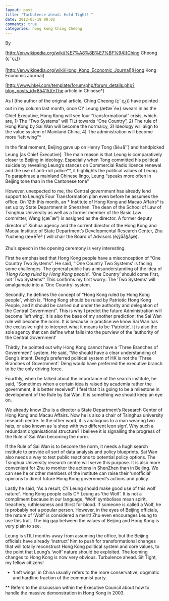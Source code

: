 ```yaml
---
layout: post
title: "Turbulence ahead. Hold Tight! "
date: 2012-05-19 00:02
comments: true
categories: hong kong Ching Cheong
---
```


By  

[http://en.wikipedia.org/wiki/%E7%A8%8B%E7%BF%94](Ching Cheong (ç¨ç¿))

[http://en.wikipedia.org/wiki/Hong_Kong_Economic_Journal](Hong Kong Economic Journal)

[http://www.hkej.com/template/forum/php/forum_details.php?blog_posts_id=85415](*The article in Chinese*)


As I [the author of the original article, Ching Cheong (ç¨ç¿)] have pointed out in my column last month, once CY Leung (æ¢æ¯è±) swears in as the Chief Executive, Hong Kong will see four “transformational” crisis, which are, 1) The “Two Systems” will TILt towards “One Country”, 2) The rule of Hong Kong by Sai Wan will become the normalcy, 3) Ideology will align to the value system of Mainland China, 4) The administration will become more “left wing”*


In the final moment, Beijing gave up on Henry Tong (åè±å¹´) and handpicked Leung [as Chief Executive]. The main reason  is that Leung is comparatively closer to Beijing in ideology. Especially when Tong committed his political suicide by revealing Leung’s stances on Commercial Radio licence renewal and the use of anti-riot police**, it highlights the political values of Leung. To paraphrase a mainland Chinese lingo, Leung “speaks more often in Beijing tone than in the Cantonese tone”


However, unexpected to me, the Central government has already lend support to Leung’s Four Transformation plan even before he assumes the office. On 12th this month, an * Institute of Hong Kong and Macao Affairs* is set up by State Department in Shenzhen. The dean of the School of Law of Tsinghua University as well as a  former member of the Basic Law committer, Wang (çæ¯æ°) is assigned as the director.  A former  deputy director of Xiuhua agency and the current director of the Hong Kong and Macau Institute of State Department’s Developmental Research Center, Zhu Yucheng (æ±è²èª ) will chair the Board of Advisors (é¡§åå§å¡æ).


Zhu’s speech in the opening ceremony  is very interesting.


First he emphasised that Hong Kong people have a misconception of “One Country Two Systems”. He said, “‘One Country Two Systems’ is facing some challenges. The general public has a misunderstanding of the idea of *‘Hong Kong ruled by Hong Kong people’*. ‘One Country’ should come first, not ‘Two Systems’” This confirms my first worry: The ‘Two Systems’ will amalgamate into a ‘One Country’ system.


Secondly, he defines the concept of “Hong Kong ruled by Hong Kong people”, which is, “Hong Kong should be ruled by Patriotic Hong Kong People, and it should be carried out under the authority and delegation of the Central Government”. This is why I predict the future Administration will become ‘left wing’. It is also the base of my another prediction: the Sai Wan rule will become the norm. It is because in practice we know Sai Wan has the exclusive right to interpret what it means to be ‘Patriotic’. It is also the sole agency that can define what falls into the purview of the ‘authority of the Central Government’


Thirdly, he pointed out why Hong Kong cannot have a ‘Three Branches of Government’ system. He said, “We should have a clear understanding of Deng’s intent. Deng’s preferred political system of HK is not the ‘Three Branches of Government’. Deng would have preferred the executive branch to be the only driving force.


Fourthly, when he talked about the importance of the search institute, he said, “Sometimes when a certain idea is raised by academia rather the government, it is better received”. I feel that it is going to be a milestone in development of the Rule by Sai Wan. It is something we should keep an eye on.


We already know Zhu is a director a State Department’s Research Center of Hong Kong and Macau Affairs. Now he is also a chair of Tsinghua university research centre.  In the other word, it is analogous to a man wearing two hats, or also known as ‘a shop with two different leon sign’. Why such a redundant organisational structure? I believe it is signalling the progress of the Rule of Sai Wan becoming the norm.


If the Rule of Sai Wan is to become the norm, it needs a hugh search institute to provide all sort of data analysis and policy blueprints. Sai Wan also needs a way to test public reactions to potential policy options. The Tsinghua University research centre will serve this purpose. It is also more convenient for Zhu to monitor the actions in ShenZhen than in Beijing.  We can see he or other members of the institute can raise their ‘unofficial’ opinions to direct future Hong Kong government’s actions and policy.


Lastly he said, “As a result, CY Leung should make good use of this wolf nature”. Hong Kong people calls CY Leung as ‘the Wolf’. It is not a compliment because in our language, ‘Wolf’ symbolises mean spirit, treachery, ruthlessness and thirst for blood. If someone is called a Wolf, he is probably not a popular person. However, in the eyes of Beijing officials, the nature of ‘Wolf’ is considered a merit! Zhu even encourages Leung to use this trait. The big gap between the values of Beijing and Hong Kong is very plain to see.


Leung is sTILl months away from assuming the office, but the Beijing officials have already ‘instruct’ him to push for transformational changes that will totally reconstruct Hong Kong political system and core values, to the point that Leung’s ‘wolf’ nature should be exploited. The looming changes to Hong Kong is now very obvious. Turbulence ahead. Sit Tight, my fellow citizens!


* ‘Left wings’ in China usually refers to the more conservative, dogmatic and hardline fraction of the communist party.


** Refers to the discussion within the Executive Council about how to handle the massive demonstration in Hong Kong in 2003.

